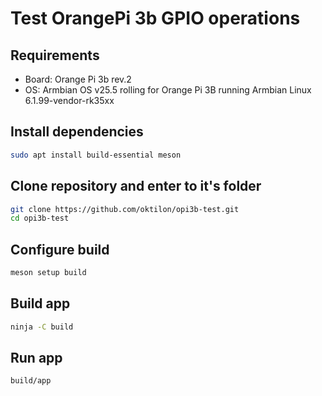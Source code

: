 # Test OrangePi 3b GPIO operations

## Requirements
 - Board: Orange Pi 3b rev.2
 - OS: Armbian OS v25.5 rolling for Orange Pi 3B running Armbian Linux 6.1.99-vendor-rk35xx

## Install dependencies
```bash
sudo apt install build-essential meson
```

## Clone repository and enter to it's folder
```bash
git clone https://github.com/oktilon/opi3b-test.git
cd opi3b-test
```

## Configure build
```bash
meson setup build
```

## Build app
```bash
ninja -C build
```

## Run app
```bash
build/app
```

